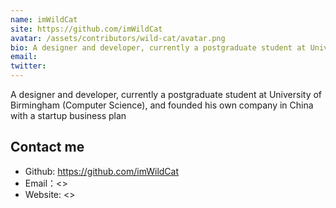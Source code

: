 ```yaml
---
name: imWildCat
site: https://github.com/imWildCat
avatar: /assets/contributors/wild-cat/avatar.png
bio: A designer and developer, currently a postgraduate student at University of Birmingham (Computer Science), and founded his own company in China with a startup business plan
email: 
twitter: 
---
```


A designer and developer, currently a postgraduate student at University of Birmingham (Computer Science), and founded his own company in China with a startup business plan

## Contact me

- Github: <https://github.com/imWildCat>
- Email：<>
- Website: <>
